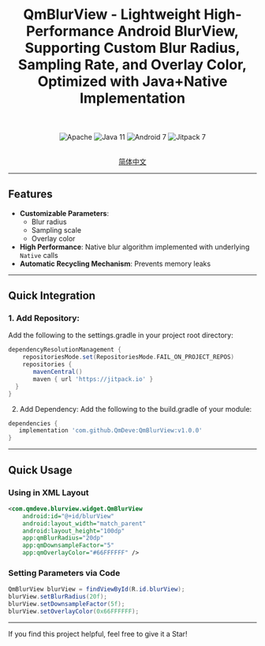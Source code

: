<div align="center">
  
  # QmBlurView - Lightweight High-Performance Android BlurView, Supporting Custom Blur Radius, Sampling Rate, and Overlay Color, Optimized with Java+Native Implementation
  
  <br>
  <br>
  <img src="https://img.shields.io/badge/License-Apache%202.0-blue.svg" alt="Apache"/>
  <img src="https://img.shields.io/badge/Java-11-orange?style=for-the-badge&logo=java" alt="Java 11"/>
  <img src="https://img.shields.io/badge/Android-7.0%2B-brightgreen.svg" alt="Android 7"/>
  <img src="https://jitpack.io/v/QmDeve/QmBlurView.svg" alt="Jitpack 7"/>
<br>
<br>
  
  [简体中文](https://github.com/QmDeve/QmBlurView/blob/master/README_zh.md)
  
</div>

---
## Features

- **Customizable Parameters**:
  - Blur radius
  - Sampling scale
  - Overlay color
- **High Performance**: Native blur algorithm implemented with underlying `Native` calls
- **Automatic Recycling Mechanism**: Prevents memory leaks

---

## Quick Integration
### 1. Add Repository:
Add the following to the settings.gradle in your project root directory:

```gradle
dependencyResolutionManagement {
    repositoriesMode.set(RepositoriesMode.FAIL_ON_PROJECT_REPOS)
    repositories {
       mavenCentral()
       maven { url 'https://jitpack.io' }
  }
}
```

2. Add Dependency:
Add the following to the build.gradle of your module:

```gradle
dependencies {
   implementation 'com.github.QmDeve:QmBlurView:v1.0.0'
}
```

---

## Quick Usage
### Using in XML Layout
```xml
<com.qmdeve.blurview.widget.QmBlurView
    android:id="@+id/blurView"
    android:layout_width="match_parent"
    android:layout_height="100dp"
    app:qmBlurRadius="20dp"
    app:qmDownsampleFactor="5"
    app:qmOverlayColor="#66FFFFFF" />
```

### Setting Parameters via Code
```java
QmBlurView blurView = findViewById(R.id.blurView);
blurView.setBlurRadius(20f);
blurView.setDownsampleFactor(5f);
blurView.setOverlayColor(0x66FFFFFF);
```

---

If you find this project helpful, feel free to give it a Star!
